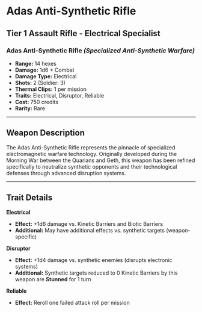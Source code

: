 # Adas Anti-Synthetic Rifle

## Tier 1 Assault Rifle - Electrical Specialist

### Adas Anti-Synthetic Rifle *(Specialized Anti-Synthetic Warfare)*
- **Range:** 14 hexes
- **Damage:** 1d6 + Combat
- **Damage Type:** Electrical
- **Shots:** 2 (Soldier: 3)
- **Thermal Clips:** 1 per mission
- **Traits:** Electrical, Disruptor, Reliable
- **Cost:** 750 credits
- **Rarity:** Rare

---

## Weapon Description

The Adas Anti-Synthetic Rifle represents the pinnacle of specialized electromagnetic warfare technology. Originally developed during the Morning War between the Quarians and Geth, this weapon has been refined specifically to neutralize synthetic opponents and their technological defenses through advanced disruption systems.

---

## Trait Details

**Electrical**
- **Effect:** +1d6 damage vs. Kinetic Barriers and Biotic Barriers
- **Additional:** May have additional effects vs. synthetic targets (weapon-specific)

**Disruptor**
- **Effect:** +1d4 damage vs. synthetic enemies (disrupts electronic systems)
- **Additional:** Synthetic targets reduced to 0 Kinetic Barriers by this weapon are **Stunned** for 1 turn

**Reliable**
- **Effect:** Reroll one failed attack roll per mission